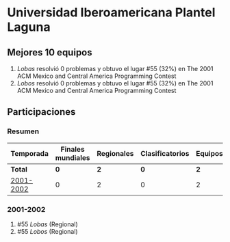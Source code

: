 ---
---

# Universidad Iberoamericana Plantel Laguna

## Mejores 10 equipos

1. _Lobas_ resolvió 0 problemas y obtuvo el lugar #55 (32%) en The 2001 ACM Mexico and Central America Programming Contest
1. _Lobos_ resolvió 0 problemas y obtuvo el lugar #55 (32%) en The 2001 ACM Mexico and Central America Programming Contest

## Participaciones

### Resumen

| Temporada | Finales mundiales | Regionales | Clasificatorios | Equipos |
| --- | --- | --- | --- | --- |
| **Total** | **0** | **2** | **0** | **2** |
| [2001-2002](#2001-2002) | 0 | 2 | 0 | 2 |

### 2001-2002

1. #55 _Lobas_ (Regional)
1. #55 _Lobos_ (Regional)



